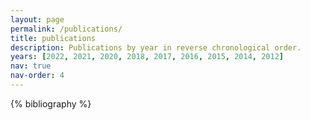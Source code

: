 ```yaml
---
layout: page
permalink: /publications/
title: publications
description: Publications by year in reverse chronological order.
years: [2022, 2021, 2020, 2018, 2017, 2016, 2015, 2014, 2012]
nav: true
nav-order: 4
---
```


<!-- _pages/publications.md -->
<div class="publications">

{% bibliography %}

</div>
